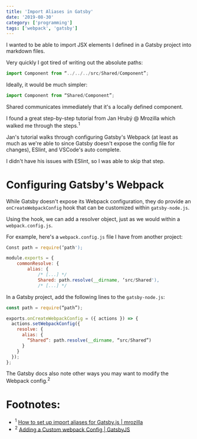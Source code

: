 ```yaml
---
title: 'Import Aliases in Gatsby'
date: '2019-08-30'
category: ['programming']
tags: ['webpack', 'gatsby']
---
```

I wanted to be able to import JSX elements I defined in a Gatsby project into markdown files.

Very quickly I got tired of writing out the absolute paths:
```javascript
import Component from “../../../src/Shared/Component”;
```

Ideally, it would be much simpler:
```javascript
import Component from “Shared/Component”;
```
Shared communicates immediately that it's a locally defined component.

I found a great step-by-step tutorial from Jan Hrubý @ Mrozilla which walked me through the steps.<sup>1</sup>

Jan's tutorial walks through configuring Gatsby's Webpack (at least as much as we're able to since Gatsby doesn't expose the config file for changes), ESlint, and VSCode's auto complete.

I didn't have his issues with ESlint, so I was able to skip that step.

# Configuring Gatsby's Webpack
While Gatsby doesn't expose its Webpack configuration, they do provide an `onCreateWebpackConfig` hook that can be customized within `gatsby-node.js`.

Using the hook, we can add a resolver object, just as we would within a `webpack.config.js`.

For example, here's a `webpack.config.js` file I have from another project:
```javascript
Const path = require(‘path');

module.exports = {
    commonResolve: {
        alias: {
            /* [...] */
            Shared: path.resolve(__dirname, ‘src/Shared'),
            /* [...] */
```

In a Gatsby project, add the following lines to the `gatsby-node.js`:
```javascript
const path = require(“path”);

exports.onCreateWebpackConfig = ({ actions }) => {
  actions.setWebpackConfig({
    resolve: {
      alias: {
        “Shared”: path.resolve(__dirname, “src/Shared”)
      }
    }
  });
};
```

The Gatsby docs also note other ways you may want to modify the Webpack config.<sup>2</sup>


# Footnotes:
* <sup>1</sup> [How to set up import aliases for Gatsby.js | mrozilla](https://www.mrozilla.cz/blog/gatsby-eslint-vscode-import-alias/)
* <sup>2</sup> [Adding a Custom webpack Config | GatsbyJS](https://www.gatsbyjs.org/docs/add-custom-webpack-config/#absolute-imports)
